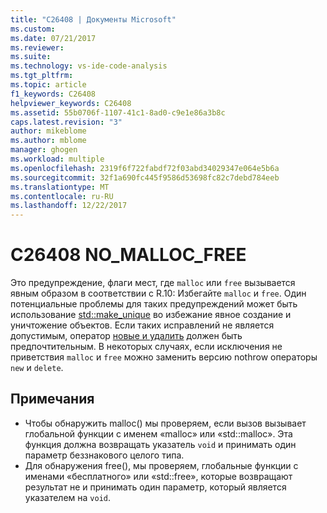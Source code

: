 ```yaml
---
title: "C26408 | Документы Microsoft"
ms.custom: 
ms.date: 07/21/2017
ms.reviewer: 
ms.suite: 
ms.technology: vs-ide-code-analysis
ms.tgt_pltfrm: 
ms.topic: article
f1_keywords: C26408
helpviewer_keywords: C26408
ms.assetid: 55b0706f-1107-41c1-8ad0-c9e1e86a3b8c
caps.latest.revision: "3"
author: mikeblome
ms.author: mblome
manager: ghogen
ms.workload: multiple
ms.openlocfilehash: 2319f6f722fabdf72f03abd34029347e064e5b6a
ms.sourcegitcommit: 32f1a690fc445f9586d53698fc82c7debd784eeb
ms.translationtype: MT
ms.contentlocale: ru-RU
ms.lasthandoff: 12/22/2017
---
```

# <a name="c26408-nomallocfree"></a>C26408 NO_MALLOC_FREE
Это предупреждение, флаги мест, где `malloc` или `free` вызывается явным образом в соответствии с R.10: Избегайте `malloc` и `free`. Один потенциальные проблемы для таких предупреждений может быть использование [std::make_unique](/cpp/standard-library/memory-functions#make_unique) во избежание явное создание и уничтожение объектов. Если таких исправлений не является допустимым, оператор [новые и удалить](/cpp/cpp/new-and-delete-operators) должен быть предпочтительным. В некоторых случаях, если исключения не приветствия `malloc` и `free` можно заменить версию nothrow операторы `new` и `delete`.

## <a name="remarks"></a>Примечания
- Чтобы обнаружить malloc() мы проверяем, если вызов вызывает глобальной функции с именем «malloc» или «std::malloc». Эта функция должна возвращать указатель `void` и принимать один параметр беззнакового целого типа.
- Для обнаружения free(), мы проверяем, глобальные функции с именами «бесплатного» или «std::free», которые возвращают результат не и принимать один параметр, который является указателем на `void`.

